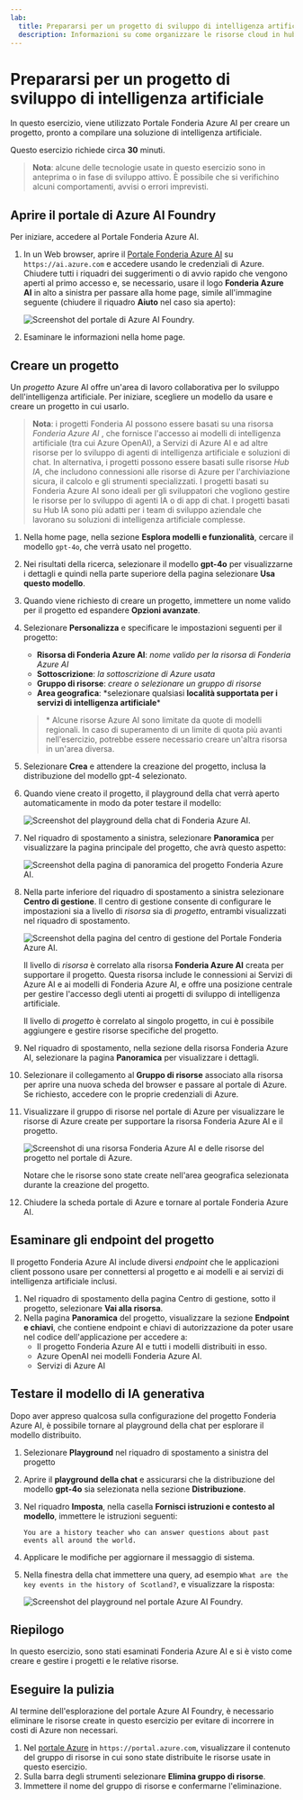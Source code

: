 ```yaml
---
lab:
  title: Prepararsi per un progetto di sviluppo di intelligenza artificiale
  description: Informazioni su come organizzare le risorse cloud in hub e progetti in modo da garantire agli sviluppatori una creazione di soluzioni di intelligenza artificiale di successo.
---
```


# Prepararsi per un progetto di sviluppo di intelligenza artificiale

In questo esercizio, viene utilizzato Portale Fonderia Azure AI per creare un progetto, pronto a compilare una soluzione di intelligenza artificiale.

Questo esercizio richiede circa **30** minuti.

> **Nota**: alcune delle tecnologie usate in questo esercizio sono in anteprima o in fase di sviluppo attivo. È possibile che si verifichino alcuni comportamenti, avvisi o errori imprevisti.

## Aprire il portale di Azure AI Foundry

Per iniziare, accedere al Portale Fonderia Azure AI.

1. In un Web browser, aprire il [Portale Fonderia Azure AI](https://ai.azure.com) su `https://ai.azure.com` e accedere usando le credenziali di Azure. Chiudere tutti i riquadri dei suggerimenti o di avvio rapido che vengono aperti al primo accesso e, se necessario, usare il logo **Fonderia Azure AI** in alto a sinistra per passare alla home page, simile all'immagine seguente (chiudere il riquadro **Aiuto** nel caso sia aperto):

    ![Screenshot del portale di Azure AI Foundry.](./media/ai-foundry-home.png)

1. Esaminare le informazioni nella home page.

## Creare un progetto

Un *progetto* Azure AI offre un'area di lavoro collaborativa per lo sviluppo dell'intelligenza artificiale. Per iniziare, scegliere un modello da usare e creare un progetto in cui usarlo.

> **Nota**: i progetti Fonderia AI possono essere basati su una risorsa *Fonderia Azure AI* , che fornisce l'accesso ai modelli di intelligenza artificiale (tra cui Azure OpenAI), a Servizi di Azure AI e ad altre risorse per lo sviluppo di agenti di intelligenza artificiale e soluzioni di chat. In alternativa, i progetti possono essere basati sulle risorse *Hub IA*, che includono connessioni alle risorse di Azure per l'archiviazione sicura, il calcolo e gli strumenti specializzati. I progetti basati su Fonderia Azure AI sono ideali per gli sviluppatori che vogliono gestire le risorse per lo sviluppo di agenti IA o di app di chat. I progetti basati su Hub IA sono più adatti per i team di sviluppo aziendale che lavorano su soluzioni di intelligenza artificiale complesse.

1. Nella home page, nella sezione **Esplora modelli e funzionalità**, cercare il modello `gpt-4o`, che verrà usato nel progetto.
1. Nei risultati della ricerca, selezionare il modello **gpt-4o** per visualizzarne i dettagli e quindi nella parte superiore della pagina selezionare **Usa questo modello**.
1. Quando viene richiesto di creare un progetto, immettere un nome valido per il progetto ed espandere **Opzioni avanzate**.
1. Selezionare **Personalizza** e specificare le impostazioni seguenti per il progetto:
    - **Risorsa di Fonderia Azure AI**: *nome valido per la risorsa di Fonderia Azure AI*
    - **Sottoscrizione**: *la sottoscrizione di Azure usata*
    - **Gruppo di risorse**: *creare o selezionare un gruppo di risorse*
    - **Area geografica**: *selezionare qualsiasi **località supportata per i servizi di intelligenza artificiale**\*

    > \* Alcune risorse Azure AI sono limitate da quote di modelli regionali. In caso di superamento di un limite di quota più avanti nell'esercizio, potrebbe essere necessario creare un'altra risorsa in un'area diversa.

1. Selezionare **Crea** e attendere la creazione del progetto, inclusa la distribuzione del modello gpt-4 selezionato.
1. Quando viene creato il progetto, il playground della chat verrà aperto automaticamente in modo da poter testare il modello:

    ![Screenshot del playground della chat di Fonderia Azure AI.](./media/ai-foundry-chat-playground.png)

1. Nel riquadro di spostamento a sinistra, selezionare **Panoramica** per visualizzare la pagina principale del progetto, che avrà questo aspetto:

    ![Screenshot della pagina di panoramica del progetto Fonderia Azure AI.](./media/ai-foundry-project.png)

1. Nella parte inferiore del riquadro di spostamento a sinistra selezionare **Centro di gestione**. Il centro di gestione consente di configurare le impostazioni sia a livello di *risorsa* sia di *progetto*, entrambi visualizzati nel riquadro di spostamento.

    ![Screenshot della pagina del centro di gestione del Portale Fonderia Azure AI.](./media/ai-foundry-management.png)

    Il livello di *risorsa* è correlato alla risorsa **Fonderia Azure AI** creata per supportare il progetto. Questa risorsa include le connessioni ai Servizi di Azure AI e ai modelli di Fonderia Azure AI, e offre una posizione centrale per gestire l'accesso degli utenti ai progetti di sviluppo di intelligenza artificiale.

    Il livello di *progetto* è correlato al singolo progetto, in cui è possibile aggiungere e gestire risorse specifiche del progetto.

1. Nel riquadro di spostamento, nella sezione della risorsa Fonderia Azure AI, selezionare la pagina **Panoramica** per visualizzare i dettagli.
1. Selezionare il collegamento al **Gruppo di risorse** associato alla risorsa per aprire una nuova scheda del browser e passare al portale di Azure. Se richiesto, accedere con le proprie credenziali di Azure.
1. Visualizzare il gruppo di risorse nel portale di Azure per visualizzare le risorse di Azure create per supportare la risorsa Fonderia Azure AI e il progetto.

    ![Screenshot di una risorsa Fonderia Azure AI e delle risorse del progetto nel portale di Azure.](./media/azure-portal-resources.png)

    Notare che le risorse sono state create nell'area geografica selezionata durante la creazione del progetto.

1. Chiudere la scheda portale di Azure e tornare al portale Fonderia Azure AI.

## Esaminare gli endpoint del progetto

Il progetto Fonderia Azure AI include diversi *endpoint* che le applicazioni client possono usare per connettersi al progetto e ai modelli e ai servizi di intelligenza artificiale inclusi.

1. Nel riquadro di spostamento della pagina Centro di gestione, sotto il progetto, selezionare **Vai alla risorsa**.
1. Nella pagina **Panoramica** del progetto, visualizzare la sezione **Endpoint e chiavi**, che contiene endpoint e chiavi di autorizzazione da poter usare nel codice dell'applicazione per accedere a:
    - Il progetto Fonderia Azure AI e tutti i modelli distribuiti in esso.
    - Azure OpenAI nei modelli Fonderia Azure AI.
    - Servizi di Azure AI

## Testare il modello di IA generativa

Dopo aver appreso qualcosa sulla configurazione del progetto Fonderia Azure AI, è possibile tornare al playground della chat per esplorare il modello distribuito.

1. Selezionare **Playground** nel riquadro di spostamento a sinistra del progetto 
1. Aprire il **playground della chat** e assicurarsi che la distribuzione del modello **gpt-4o** sia selezionata nella sezione **Distribuzione**.
1. Nel riquadro **Imposta**, nella casella **Fornisci istruzioni e contesto al modello**, immettere le istruzioni seguenti:

    ```
   You are a history teacher who can answer questions about past events all around the world.
    ```

1. Applicare le modifiche per aggiornare il messaggio di sistema.
1. Nella finestra della chat immettere una query, ad esempio `What are the key events in the history of Scotland?`, e visualizzare la risposta:

    ![Screenshot del playground nel portale Azure AI Foundry.](./media/ai-foundry-playground.png)

## Riepilogo

In questo esercizio, sono stati esaminati Fonderia Azure AI e si è visto come creare e gestire i progetti e le relative risorse.

## Eseguire la pulizia

Al termine dell'esplorazione del portale Azure AI Foundry, è necessario eliminare le risorse create in questo esercizio per evitare di incorrere in costi di Azure non necessari.

1. Nel [portale Azure](https://portal.azure.com) in `https://portal.azure.com`, visualizzare il contenuto del gruppo di risorse in cui sono state distribuite le risorse usate in questo esercizio.
1. Sulla barra degli strumenti selezionare **Elimina gruppo di risorse**.
1. Immettere il nome del gruppo di risorse e confermarne l'eliminazione.
